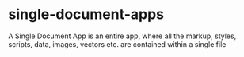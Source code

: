 # single-document-apps
A Single Document App is an entire app, where all the markup, styles, scripts, data, images, vectors etc. are contained within a single file
